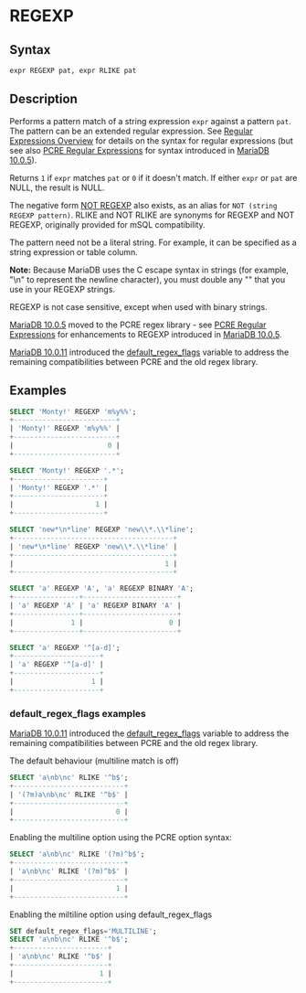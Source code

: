 # REGEXP

## Syntax

```sql
expr REGEXP pat, expr RLIKE pat
```

## Description

Performs a pattern match of a string expression `expr` against a pattern
`pat`. The pattern can be an extended regular expression. See [Regular Expressions Overview](/built-in-functions/string-functions/regular-expressions-functions/regular-expressions-overview) for details on the syntax for
regular expressions (but see also [PCRE Regular Expressions](/kb/en/pcre-regular-expressions/) for syntax introduced in [MariaDB 10.0.5](/kb/en/mariadb-1005-release-notes/)).

Returns `1` if `expr` matches `pat` or `0` if it doesn't match. If either `expr` or `pat` are NULL, the result is NULL.

The negative form [NOT REGEXP](/built-in-functions/string-functions/not-regexp) also exists, as an alias for `NOT (string REGEXP pattern)`. RLIKE and NOT RLIKE are synonyms for REGEXP and NOT REGEXP, originally provided for mSQL compatibility.

The pattern need not be a literal string. For example, it can be
specified as a string expression or table column.

<strong>Note:</strong> Because MariaDB uses the C escape syntax in strings (for
example, "\n" to represent the newline character), you must double any
"\" that you use in your REGEXP strings.

REGEXP is not case sensitive, except when used with binary strings.

[MariaDB 10.0.5](/kb/en/mariadb-1005-release-notes/) moved to the PCRE regex library - see [PCRE Regular Expressions](/kb/en/pcre-regular-expressions/) for enhancements to REGEXP introduced in [MariaDB 10.0.5](/kb/en/mariadb-1005-release-notes/).

[MariaDB 10.0.11](/kb/en/mariadb-10011-release-notes/) introduced the [default_regex_flags](/kb/en/server-system-variables/#default_regex_flags) variable to address the remaining compatibilities between PCRE and the old regex library.

## Examples

```sql
SELECT 'Monty!' REGEXP 'm%y%%';
+-------------------------+
| 'Monty!' REGEXP 'm%y%%' |
+-------------------------+
|                       0 |
+-------------------------+

SELECT 'Monty!' REGEXP '.*';
+----------------------+
| 'Monty!' REGEXP '.*' |
+----------------------+
|                    1 |
+----------------------+

SELECT 'new*\n*line' REGEXP 'new\\*.\\*line';
+---------------------------------------+
| 'new*\n*line' REGEXP 'new\\*.\\*line' |
+---------------------------------------+
|                                     1 |
+---------------------------------------+

SELECT 'a' REGEXP 'A', 'a' REGEXP BINARY 'A';
+----------------+-----------------------+
| 'a' REGEXP 'A' | 'a' REGEXP BINARY 'A' |
+----------------+-----------------------+
|              1 |                     0 |
+----------------+-----------------------+

SELECT 'a' REGEXP '^[a-d]';
+---------------------+
| 'a' REGEXP '^[a-d]' |
+---------------------+
|                   1 |
+---------------------+
```

### default_regex_flags examples

[MariaDB 10.0.11](/kb/en/mariadb-10011-release-notes/) introduced the [default_regex_flags](/kb/en/server-system-variables/#default_regex_flags) variable to address the remaining compatibilities between PCRE and the old regex library.

The default behaviour (multiline match is off)

```sql
SELECT 'a\nb\nc' RLIKE '^b$';
+---------------------------+
| '(?m)a\nb\nc' RLIKE '^b$' |
+---------------------------+
|                         0 |
+---------------------------+
```

Enabling the multiline option using the PCRE option syntax:

```sql
SELECT 'a\nb\nc' RLIKE '(?m)^b$';
+---------------------------+
| 'a\nb\nc' RLIKE '(?m)^b$' |
+---------------------------+
|                         1 |
+---------------------------+
```

Enabling the miltiline option using default_regex_flags

```sql
SET default_regex_flags='MULTILINE';
SELECT 'a\nb\nc' RLIKE '^b$';
+-----------------------+
| 'a\nb\nc' RLIKE '^b$' |
+-----------------------+
|                     1 |
+-----------------------+ 
```